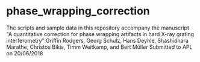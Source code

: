 # phase_wrapping_correction
The scripts and sample data in this repository accompany the manuscript
"A quantitative correction for phase wrapping artifacts in hard X-ray grating interferometry"
Griffin Rodgers, Georg Schulz, Hans Deyhle, Shashidhara Marathe, Christos Bikis, Timm Weitkamp, and Bert Müller
Submitted to APL on 20/06/2018

